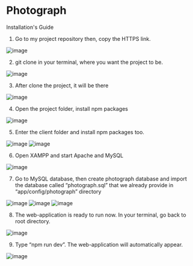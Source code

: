 # Photograph
Installation's Guide
1. Go to my project repository then, copy the HTTPS link.

![image](https://user-images.githubusercontent.com/38415653/71662078-d0c82f00-2d82-11ea-89fb-9742a0debb69.png)

2. git clone in your terminal, where you want the project to be.

![image](https://user-images.githubusercontent.com/38415653/71662117-efc6c100-2d82-11ea-8915-7bbd0a6b1dde.png)

3. After clone the project, it will be there

![image](https://user-images.githubusercontent.com/38415653/71662138-09680880-2d83-11ea-8938-b9665956b201.png)

4. Open the project folder, install npm packages

![image](https://user-images.githubusercontent.com/38415653/71662204-3ae0d400-2d83-11ea-8fa7-10414897ddb0.png)

5. Enter the client folder and install npm packages too.

![image](https://user-images.githubusercontent.com/38415653/71662238-5350ee80-2d83-11ea-830f-20865294e7b1.png)
![image](https://user-images.githubusercontent.com/38415653/71662259-695eaf00-2d83-11ea-8959-708dd0246698.png)

6. Open XAMPP and start Apache and MySQL

![image](https://user-images.githubusercontent.com/38415653/71662283-82fff680-2d83-11ea-9f61-ae0ce9627fb3.png)

7. Go to MySQL database, then create photograph database and import the database called “photograph.sql” that we already provide in “app/config/photograph” directory

![image](https://user-images.githubusercontent.com/38415653/71662319-9c08a780-2d83-11ea-8711-430f0147387b.png)
![image](https://user-images.githubusercontent.com/38415653/71662341-ad51b400-2d83-11ea-8ae5-cc55e8d1ce7b.png)
![image](https://user-images.githubusercontent.com/38415653/71662360-c35f7480-2d83-11ea-805e-040836e7a12a.png)

8. The web-application is ready to run now. In your terminal, go back to root directory.

![image](https://user-images.githubusercontent.com/38415653/71662377-da9e6200-2d83-11ea-8756-6b387570d116.png)

9. Type “npm run dev”. The web-application will automatically appear.

![image](https://user-images.githubusercontent.com/38415653/71662418-06214c80-2d84-11ea-9cf9-45e1bff6a698.png)
